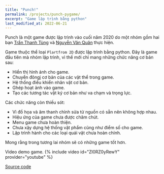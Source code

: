 ```yaml
---
title: "Punch!"
permalink: /projects/punch-pygame/
excerpt: "Game lập trình bằng python"
last_modified_at: 2022-06-21
---
```


Punch là một game được lập trình vào cuối năm 2020 do một nhóm gồm hai bạn [Trần Thanh Tùng](https://github.com/thanhtung1005) và [Nguyễn Văn Quân](https://github.com/quanpersie2001) thực hiện.

Game thuộc thể loại `Plartfrom 2D` được lập trình bằng python. Đây là game đầu tiên mà nhóm lập trình, vì thế mới chỉ mang những chức năng cơ bản sau:

- Hiển thị hình ảnh cho game.
- Chuyển đôngj cơ bản của các vật thể trong game.
- Hệ thống điều khiển nhân vật cơ bản.
- Ghép hoạt ảnh vào game.
- Tạo các tương tác vật ký cơ bản như va chạm và trọng lực.

Các chức năng còn thiếu sót:

- Vì đồ họa và âm thanh chỉnh sửa từ nguồn có sẵn nên không hợp nhau.
- Hiệu ứng của game chưa được chăm chút.
- Menu game chưa hoàn thiện.
- Chưa xậy dựng hệ thống vật phẩm cũng như điểm số cho game.
- Lập trình hành cho các loại quái vật chưa hoàn chỉnh.

Mong rằng trong tương lai nhóm sẽ có những game tốt hơn.

Video demo game.
{% include video id="Zl0RZ0yRewY" provider="youtube" %}

[Source code](https://github.com/thanhtung1005/Punch-PygameProject)
